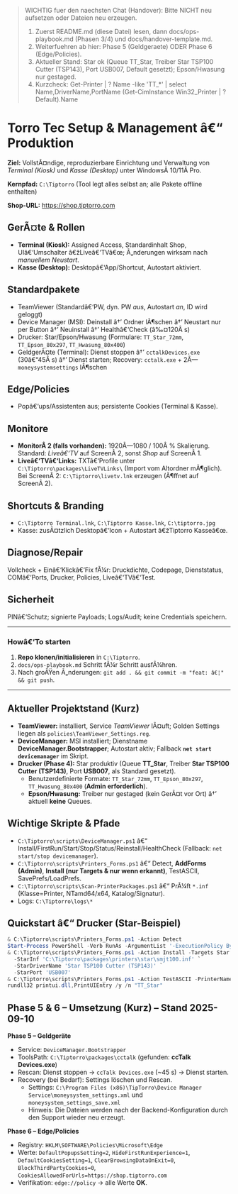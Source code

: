 ﻿<!-- START-HERE BANNER (auto) -->
> WICHTIG fuer den naechsten Chat (Handover): Bitte NICHT neu aufsetzen oder Dateien neu erzeugen.
> 1) Zuerst README.md (diese Datei) lesen, dann docs/ops-playbook.md (Phasen 3/4) und docs/handover-template.md.
> 2) Weiterfuehren ab hier: Phase 5 (Geldgeraete) ODER Phase 6 (Edge/Policies).
> 3) Aktueller Stand: Star ok (Queue TT_Star, Treiber Star TSP100 Cutter (TSP143), Port USB007, Default gesetzt); Epson/Hwasung nur gestaged.
> 4) Kurzcheck:
>    Get-Printer | ? Name -like 'TT_*' | select Name,DriverName,PortName
>    (Get-CimInstance Win32_Printer | ? Default).Name
<!-- END START-HERE BANNER -->
# Torro Tec Setup & Management â€“ Produktion

**Ziel:** VollstÃ¤ndige, reproduzierbare Einrichtung und Verwaltung von *Terminal (Kiosk)* und *Kasse (Desktop)* unter WindowsÂ 10/11Â Pro.

**Kernpfad:** `C:\Tiptorro`  (Tool legt alles selbst an; alle Pakete offline enthalten)

**Shop-URL:** https://shop.tiptorro.com

## GerÃ¤te & Rollen
- **Terminal (Kiosk):** Assigned Access, Standardinhalt Shop, UIâ€‘Umschalter â€žLiveâ€‘TVâ€œ; Ã„nderungen wirksam nach *manuellem Neustart*.
- **Kasse (Desktop):** Desktopâ€‘App/Shortcut, Autostart aktiviert.

## Standardpakete
- TeamViewer (Standardâ€‘PW, dyn. PW *aus*, Autostart *an*, ID wird geloggt)
- Device Manager (MSI): Deinstall â†’ Ordner lÃ¶schen â†’ Neustart nur per Button â†’ Neuinstall â†’ Healthâ€‘Check (â‰¤120Â s)
- Drucker: Star/Epson/Hwasung (Formulare: `TT_Star_72mm`, `TT_Epson_80x297`, `TT_Hwasung_80x400`)
- GeldgerÃ¤te (Terminal): Dienst stoppen â†’ `cctalkDevices.exe` (30â€“45Â s) â†’ Dienst starten; Recovery: `cctalk.exe` + 2Ã— `moneysystemsettings` lÃ¶schen

## Edge/Policies
- Popâ€‘ups/Assistenten aus; persistente Cookies (Terminal & Kasse).

## Monitore
- **MonitorÂ 2 (falls vorhanden):** 1920Ã—1080 / 100Â % Skalierung. Standard: *Liveâ€‘TV* auf ScreenÂ 2, sonst *Shop* auf ScreenÂ 1.
- **Liveâ€‘TVâ€‘Links:** TXTâ€‘Profile unter `C:\Tiptorro\packages\LiveTVLinks\` (Import vom Altordner mÃ¶glich). Bei ScreenÂ 2: `C:\Tiptorro\livetv.lnk` erzeugen (Ã¶ffnet auf ScreenÂ 2).

## Shortcuts & Branding
- `C:\Tiptorro Terminal.lnk`, `C:\Tiptorro Kasse.lnk`, `C:\tiptorro.jpg`
- Kasse: zusÃ¤tzlich Desktopâ€‘Icon + Autostart â€žTiptorro Kasseâ€œ.

## Diagnose/Repair
Vollcheck + Einâ€‘Klickâ€‘Fix fÃ¼r: Druckdichte, Codepage, Dienststatus, COMâ€‘Ports, Drucker, Policies, Liveâ€‘TVâ€‘Test.

## Sicherheit
PINâ€‘Schutz; signierte Payloads; Logs/Audit; keine Credentials speichern.

---

### Howâ€‘To starten
1) **Repo klonen/initialisieren** in `C:\Tiptorro`.
2) `docs/ops-playbook.md` Schritt fÃ¼r Schritt ausfÃ¼hren.
3) Nach groÃŸen Ã„nderungen: `git add . && git commit -m "feat: â€¦" && git push`.

---

## Aktueller Projektstand (Kurz)
- **TeamViewer:** installiert, Service *TeamViewer* lÃ¤uft; Golden Settings liegen als `policies\TeamViewer_Settings.reg`.
- **DeviceManager:** MSI installiert; Dienstname **DeviceManager.Bootstrapper**; Autostart aktiv; Fallback **`net start devicemanager`** im Skript.
- **Drucker (Phase 4):** Star produktiv (Queue **TT_Star**, Treiber **Star TSP100 Cutter (TSP143)**, Port **USB007**, als Standard gesetzt).
  - Benutzerdefinierte Formate: `TT_Star_72mm`, `TT_Epson_80x297`, `TT_Hwasung_80x400` (**Admin erforderlich**).
  - **Epson/Hwasung:** Treiber nur gestaged (kein GerÃ¤t vor Ort) â†’ aktuell **keine** Queues.

## Wichtige Skripte & Pfade
- `C:\Tiptorro\scripts\DeviceManager.ps1` â€“ Install/FirstRun/Start/Stop/Status/Reinstall/HealthCheck (Fallback: `net start/stop devicemanager`).
- `C:\Tiptorro\scripts\Printers_Forms.ps1` â€“ Detect, **AddForms (Admin)**, **Install (nur Targets & nur wenn erkannt)**, TestASCII, SavePrefs/LoadPrefs.
- `C:\Tiptorro\scripts\Scan-PrinterPackages.ps1` â€“ PrÃ¼ft `*.inf` (Klasse=Printer, NTamd64/x64, Katalog/Signatur).
- Logs: `C:\Tiptorro\logs\*`

## Quickstart â€“ Drucker (Star-Beispiel)
```powershell
& C:\Tiptorro\scripts\Printers_Forms.ps1 -Action Detect
Start-Process PowerShell -Verb RunAs -ArgumentList '-ExecutionPolicy Bypass -File "C:\Tiptorro\scripts\Printers_Forms.ps1" -Action AddForms'
& C:\Tiptorro\scripts\Printers_Forms.ps1 -Action Install -Targets Star `
  -StarInf 'C:\Tiptorro\packages\printers\star\smjt100.inf' `
  -StarDriverName 'Star TSP100 Cutter (TSP143)' `
  -StarPort 'USB007'
& C:\Tiptorro\scripts\Printers_Forms.ps1 -Action TestASCII -PrinterName 'TT_Star'
rundll32 printui.dll,PrintUIEntry /y /n "TT_Star"
```
## Phase 5 & 6 – Umsetzung (Kurz) – Stand 2025-09-10

**Phase 5 – Geldgeräte**  
- Service: `DeviceManager.Bootstrapper`  
- ToolsPath: `C:\Tiptorro\packages\cctalk` (gefunden: **ccTalk Devices.exe**)  
- Rescan: Dienst stoppen → `ccTalk Devices.exe` (~45 s) → Dienst starten.  
- Recovery (bei Bedarf): Settings löschen und Rescan.  
  - Settings: `C:\Program Files (x86)\TipTorro\Device Manager Service\moneysystem_settings.xml` und `moneysystem_settings_save.xml`  
  - Hinweis: Die Dateien werden nach der Backend-Konfiguration durch den Support wieder neu erzeugt.

**Phase 6 – Edge/Policies**  
- Registry: `HKLM\SOFTWARE\Policies\Microsoft\Edge`  
- Werte: `DefaultPopupsSetting=2`, `HideFirstRunExperience=1`, `DefaultCookiesSetting=1`, `ClearBrowsingDataOnExit=0`, `BlockThirdPartyCookies=0`, `CookiesAllowedForUrls=https://shop.tiptorro.com`  
- Verifikation: `edge://policy` → alle Werte **OK**.

